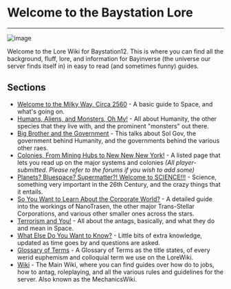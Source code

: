 
# Welcome to the Baystation Lore
____


![image](https://baystation12.net/forums/logo.png) 

Welcome to the Lore Wiki for Baystation12. This is where you can find all the background, fluff, lore, and information for Bayinverse (the universe our server finds itself in) in easy to read (and sometimes funny) guides.

## Sections

* [Welcome to the Milky Way, Circa 2560](https://baystation12.net/lore/Section-1) - A basic guide to Space, and what's going on.
* [Humans, Aliens, and Monsters, Oh My!](https://baystation12.net/lore/Section-2) - All about Humanity, the other species that they live with, and the prominent "monsters" out there.
* [Big Brother and the Government](https://baystation12.net/lore/Section-8) - This talks about Sol Gov, the government behind Humanity, and the governments behind the various other raes.
* [Colonies, From Mining Hubs to New New New York!](https://baystation12.net/lore/Section-4) - A listed page that lets you read up on the major systems and colonies *(All player-submitted. Please refer to the forums if you wish to add some)*
* [Planets? Bluespace? Supermatter?! Welcome to SCIENCE!!!](http://baystation12.net/lore/Section-7) - Science, something very important in the 26th Century, and the crazy things that it entails.
* [So You Want to Learn About the Corporate World?](https://baystation12.net/lore/Section-3) - A detailed guide into the workings of NanoTrasen, the other major Trans-Stellar Corporations, and various other smaller ones across the stars.
* [Terrorism and You!](https://baystation12.net/lore/Section-5) - All about the antags, basically, and what they do and mean in Space.
* [What Else Do You Want to Know?](https://baystation12.net/lore/Section-6) - Little bits of extra knowledge, updated as time goes by and questions are asked.
* [Glossary of Terms](https://baystation12.net/lore/Glossary) - A Glossary of Terms as the title states, of every werid euphemism and colloquial term we use on the LoreWiki.
* [Wiki](https://baystation12.net/wiki) - The Main Wiki, where you can find guides over how do to jobs, how to antag, roleplaying, and all the various rules and guidelines for the server. Also known as the MechanicsWiki.

